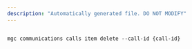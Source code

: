 ```yaml
---
description: "Automatically generated file. DO NOT MODIFY"
---
```


```cli

mgc communications calls item delete --call-id {call-id}

```